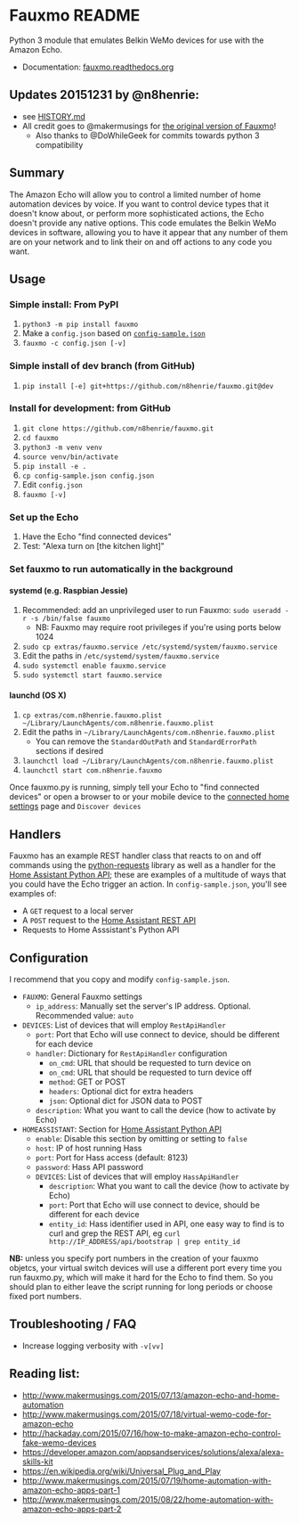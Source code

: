 # Fauxmo README

Python 3 module that emulates Belkin WeMo devices for use with the Amazon Echo.

- Documentation: [fauxmo.readthedocs.org](https://fauxmo.readthedocs.org)

## Updates 20151231 by @n8henrie:

- see
[HISTORY.md](https://github.com/n8henrie/fauxmo/blob/master/HISTORY.md)
- All credit goes to @makermusings for [the original version
  of Fauxmo](https://github.com/makermusings/fauxmo)!
    - Also thanks to @DoWhileGeek for commits towards python 3 compatibility

## Summary

The Amazon Echo will allow you to control a limited number of home automation
devices by voice. If you want to control device types that it doesn't know
about, or perform more sophisticated actions, the Echo doesn't provide any
native options. This code emulates the Belkin WeMo devices in software,
allowing you to have it appear that any number of them are on your network and
to link their on and off actions to any code you want.

## Usage

### Simple install: From PyPI

1. `python3 -m pip install fauxmo`
1. Make a `config.json` based on
   [`config-sample.json`](https://github.com/n8henrie/fauxmo/blob/master/config-sample.json)
1. `fauxmo -c config.json [-v]`

### Simple install of dev branch (from GitHub)

1. `pip install [-e] git+https://github.com/n8henrie/fauxmo.git@dev`

### Install for development: from GitHub

1. `git clone https://github.com/n8henrie/fauxmo.git`
1. `cd fauxmo`
1. `python3 -m venv venv`
1. `source venv/bin/activate`
1. `pip install -e .`
1. `cp config-sample.json config.json`
1. Edit `config.json`
1. `fauxmo [-v]`

### Set up the Echo

1. Have the Echo "find connected devices"
1. Test: "Alexa turn on [the kitchen light]"

### Set fauxmo to run automatically in the background

#### systemd (e.g. Raspbian Jessie)

1. Recommended: add an unprivileged user to run Fauxmo: `sudo useradd -r
   -s /bin/false fauxmo`
    - NB: Fauxmo may require root privileges if you're using ports below 1024
1. `sudo cp extras/fauxmo.service /etc/systemd/system/fauxmo.service`
1. Edit the paths in `/etc/systemd/system/fauxmo.service`
1. `sudo systemctl enable fauxmo.service`
1. `sudo systemctl start fauxmo.service`

#### launchd (OS X)

1. `cp extras/com.n8henrie.fauxmo.plist ~/Library/LaunchAgents/com.n8henrie.fauxmo.plist`
1. Edit the paths in `~/Library/LaunchAgents/com.n8henrie.fauxmo.plist`
    - You can remove the `StandardOutPath` and `StandardErrorPath` sections if
      desired
1. `launchctl load ~/Library/LaunchAgents/com.n8henrie.fauxmo.plist`
1. `launchctl start com.n8henrie.fauxmo`

Once fauxmo.py is running, simply tell your Echo to "find connected devices" or
open a browser to or your mobile device to the [connected home
settings](http://alexa.amazon.com/#settings/connected-home) page and `Discover
devices`

## Handlers

Fauxmo has an example REST handler class that reacts to on
and off commands using the
[python-requests](http://docs.python-requests.org/en/latest/) library as well
as a handler for the [Home Assistant Python
API](https://home-assistant.io/developers/python_api); these are examples of a
multitude of ways that you could have the Echo trigger an action. In
`config-sample.json`, you'll see examples of:

- A `GET` request to a local server
- A `POST` request to the [Home Assistant REST
API](https://home-assistant.io/developers/rest_api/)
- Requests to Home Asssistant's Python API

## Configuration

I recommend that you copy and modify `config-sample.json`.

- `FAUXMO`: General Fauxmo settings
    - `ip_address`: Manually set the server's IP address. Optional. Recommended
      value: `auto`
- `DEVICES`: List of devices that will employ `RestApiHandler`
    - `port`: Port that Echo will use connect to device, should be different for
      each device
    - `handler`: Dictionary for `RestApiHandler` configuration
        - `on_cmd`: URL that should be requested to turn device on
        - `on_cmd`: URL that should be requested to turn device off
        - `method`: GET or POST
        - `headers`: Optional dict for extra headers
        - `json`: Optional dict for JSON data to POST
    - `description`: What you want to call the device (how to activate by Echo)
- `HOMEASSISTANT`: Section for [Home Assistant Python
  API](https://home-assistant.io/developers/python_api)
    - `enable`: Disable this section by omitting or setting to `false`
    - `host`: IP of host running Hass
    - `port`: Port for Hass access (default: 8123)
    - `password`: Hass API password
    - `DEVICES`: List of devices that will employ `HassApiHandler`
        - `description`: What you want to call the device (how to activate by
          Echo)
        - `port`: Port that Echo will use connect to device, should be
          different for each device
        - `entity_id`: Hass identifier used in API, one easy way to find is to
          curl and grep the REST API, eg `curl http://IP_ADDRESS/api/bootstrap
          | grep entity_id`

**NB:** unless you specify port numbers in the creation of your fauxmo
objetcs, your virtual switch devices will use a different port every time you
run fauxmo.py, which will make it hard for the Echo to find them. So you should
plan to either leave the script running for long periods or choose fixed port
numbers.

## Troubleshooting / FAQ

- Increase logging verbosity with `-v[vv]`

## Reading list:

- <http://www.makermusings.com/2015/07/13/amazon-echo-and-home-automation>
- <http://www.makermusings.com/2015/07/18/virtual-wemo-code-for-amazon-echo>
- <http://hackaday.com/2015/07/16/how-to-make-amazon-echo-control-fake-wemo-devices>
- <https://developer.amazon.com/appsandservices/solutions/alexa/alexa-skills-kit>
- <https://en.wikipedia.org/wiki/Universal_Plug_and_Play>
- <http://www.makermusings.com/2015/07/19/home-automation-with-amazon-echo-apps-part-1>
- <http://www.makermusings.com/2015/08/22/home-automation-with-amazon-echo-apps-part-2>
